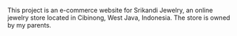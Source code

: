 This project is an e-commerce website for Srikandi Jewelry, an online jewelry store located in Cibinong, West Java, Indonesia. The store is owned by my parents.
